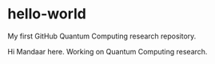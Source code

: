 # hello-world
My first GitHub Quantum Computing research repository.

Hi Mandaar here. Working on Quantum Computing research.
